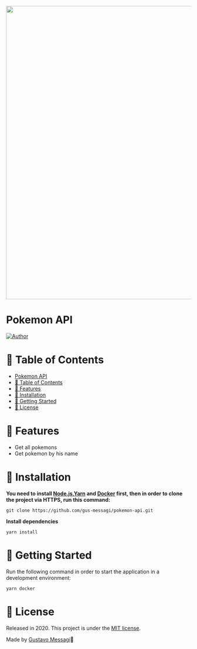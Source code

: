 <p align="center">
  <img src="https://i2.wp.com/multarte.com.br/wp-content/uploads/2019/03/pokemon-png-logo.png?fit=2000%2C736&ssl=1" width="800px"/>
</p>

# Pokemon API

[![Author](https://img.shields.io/badge/Author-Gustavo%20Messagi-blue)](https://github.com/gus_messagi)

# :pushpin: Table of Contents

- [Pokemon API](#pokemon-api)
- [:pushpin: Table of Contents](#pushpin-table-of-contents)
- [:rocket: Features](#rocket-features)
- [:construction_worker: Installation](#construction_worker-installation)
- [:runner: Getting Started](#runner-getting-started)
- [:closed_book: License](#closed_book-license)

# :rocket: Features

* Get all pokemons
* Get pokemon by his name

# :construction_worker: Installation

**You need to install [Node.js](https://nodejs.org/en/download/),[Yarn](https://yarnpkg.com/) and [Docker](https://www.docker.com/products/docker-desktop) first, then in order to clone the project via HTTPS, run this command:**

```git clone https://github.com/gus-messagi/pokemon-api.git```

**Install dependencies**

```yarn install```

# :runner: Getting Started

Run the following command in order to start the application in a development environment:

```yarn docker```

# :closed_book: License

Released in 2020.
This project is under the [MIT license](https://github.com/gus-messagi/pokemon-api/master/LICENSE).

Made by [Gustavo Messagi](https://github.com/gus-messagi):rainbow: